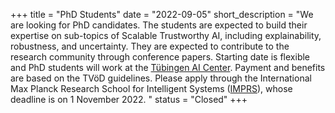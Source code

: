 +++
title = "PhD Students"
date = "2022-09-05"
short_description = "We are looking for PhD candidates. The students are expected to build their expertise on sub-topics of Scalable Trustworthy AI, including explainability, robustness, and uncertainty. They are expected to contribute to the research community through conference papers. Starting date is flexible and PhD students will work at the [Tübingen AI Center](https://tuebingen.ai/). Payment and benefits are based on the TVöD guidelines. Please apply through the International Max Planck Research School for Intelligent Systems ([IMPRS](https://imprs.is.mpg.de/application)), whose deadline is on 1 November 2022. "
status = "Closed"
+++

